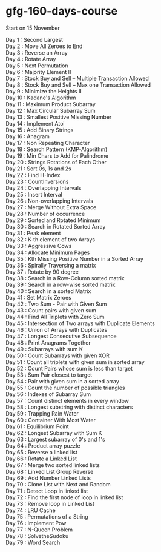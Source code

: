 # gfg-160-days-course

Start on 15 November


Day 1 : Second Largest <br>
Day 2 : Move All Zeroes to End <br>
Day 3 : Reverse an Array <br>
Day 4 : Rotate Array <br>
Day 5 : Next Permutation <br>
Day 6 : Majority Element II <br>
Day 7 : Stock Buy and Sell – Multiple Transaction Allowed <br> 
Day 8 : Stock Buy and Sell – Max one Transaction Allowed <br>
Day 9 : Minimize the Heights II <br>
Day 10 : Kadane's Algorithm <br>
Day 11 : Maximum Product Subarray <br>
Day 12 : Max Circular Subarray Sum <br>
Day 13 : Smallest Positive Missing Number <br>
Day 14 : Implement Atoi <br>
Day 15 : Add Binary Strings <br>
Day 16 : Anagram <br>
Day 17 : Non Repeating Character <br>
Day 18 : Search Pattern (KMP-Algorithm) <br>
Day 19 : Min Chars to Add for Palindrome <br>
Day 20 : Strings Rotations of Each Other <br>
Day 21 : Sort 0s, 1s and 2s <br>
Day 22 : Find H-Index <br>
Day 23 : CountInversions <br>
Day 24 : Overlapping Intervals <br>
Day 25 : Insert Interval <br>
Day 26 : Non-overlapping Intervals <br>
Day 27 : Merge Without Extra Space <br>
Day 28 : Number of occurrence <br>
Day 29 : Sorted and Rotated Minimum  <br>
Day 30 : Search in Rotated Sorted Array <br>
Day 31 : Peak element <br>
Day 32 : K-th element of two Arrays <br>
Day 33 : Aggressive Cows <br>
Day 34 : Allocate Minimum Pages <br>
Day 35 : Kth Missing Positive Number in a Sorted Array <br>
Day 36 : Spirally Traversing a matrix <br>
Day 37 : Rotate by 90 degree <br>
Day 38 : Search in a Row-Column sorted matrix <br>
Day 39 : Search in a row-wise sorted matrix <br>
Day 40 : Search in a sorted Matrix <br>
Day 41 : Set Matrix Zeroes <br>
Day 42 : Two Sum - Pair with Given Sum <br>
Day 43 : Count pairs with given sum <br>
Day 44 : Find All Triplets with Zero Sum <br>
Day 45 : Intersection of Two arrays with Duplicate Elements <br>
Day 46 : Union of Arrays with Duplicates <br>
Day 47 : Longest Consecutive Subsequence <br>
Day 48 : Print Anagrams Together <br>
Day 49 : Subarrays with sum K <br>
Day 50 : Count Subarrays with given XOR <br>
Day 51 : Count all triplets with given sum in sorted array <br>
Day 52 : Count Pairs whose sum is less than target <br>
Day 53 : Sum Pair closest to target <br>
Day 54 : Pair with given sum in a sorted array <br>
Day 55 : Count the number of possible triangles <br>
Day 56 : Indexes of Subarray Sum <br>
Day 57 : Count distinct elements in every window <br>
Day 58 : Longest substring with distinct characters <br>
Day 59 : Trapping Rain Water <br>
Day 60 : Container With Most Water <br>
Day 61 : Equilibrium Point <br>
Day 62 : Longest Subarray with Sum K <br>
Day 63 : Largest subarray of 0's and 1's <br>
Day 64 : Product array puzzle <br>
Day 65 : Reverse a linked list <br>
Day 66 : Rotate a Linked List <br>
Day 67 : Merge two sorted linked lists <br>
Day 68 : Linked List Group Reverse <br>
Day 69 : Add Number Linked Lists <br>
Day 70 : Clone List with Next and Random <br>
Day 71 : Detect Loop in linked list <br>
Day 72 : Find the first node of loop in linked list <br>
Day 73 : Remove loop in Linked List <br>
Day 74 : LRU Cache <br>
Day 75 : Permutations of a String <br>
Day 76 : Implement Pow <br>
Day 77 : N-Queen Problem <br>
Day 78 : SolvetheSudoku <br>
Day 79 : Word Search <br>